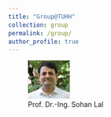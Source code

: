 ```yaml
---
title: "Group@TUHH"
collection: group
permalink: /group/
author_profile: true
---
```


<figure>
  <img src="../images/Sohan_Lal_TUHH.jpg" style="width:20%" title="Prof. Dr.-Ing. Sohan Lal" />
  <figcaption> Prof. Dr.-Ing. Sohan Lal </figcaption>
</figure>

